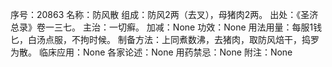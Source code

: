 序号：20863
名称：防风散
组成：防风2两（去叉），母猪肉2两。
出处：《圣济总录》卷一三七。
主治：一切癣。
加减：None
功效：None
用法用量：每服1钱匕，白汤点服，不拘时候。
制备方法：上同煮数沸，去猪肉，取防风焙干，捣罗为散。
临床应用：None
各家论述：None
用药禁忌：None
附注：None
